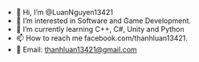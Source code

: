 - 👋 Hi, I’m @LuanNguyen13421
- 👀 I’m interested in Software and Game Development.
- 🌱 I’m currently learning C++, C#, Unity and Python
- 📫 How to reach me facebook.com/thanhluan13421.
- 📧 Email: thanhluan13421@gmail.com
